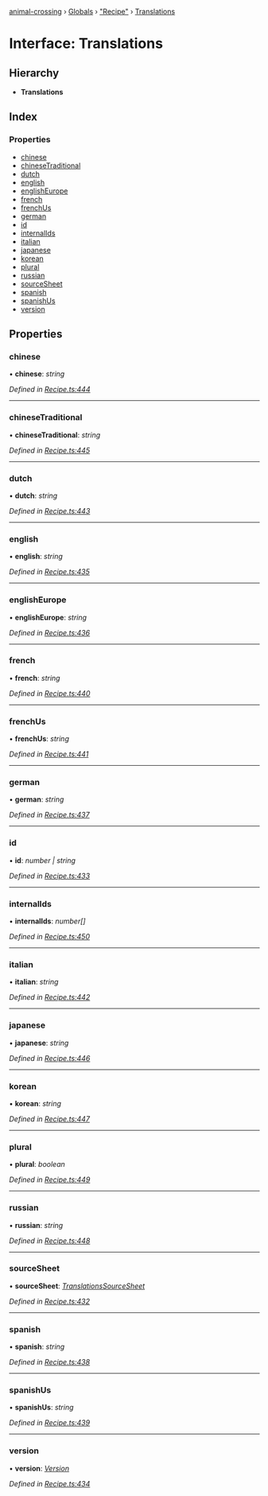 [animal-crossing](../README.md) › [Globals](../globals.md) › ["Recipe"](../modules/_recipe_.md) › [Translations](_recipe_.translations.md)

# Interface: Translations

## Hierarchy

* **Translations**

## Index

### Properties

* [chinese](_recipe_.translations.md#chinese)
* [chineseTraditional](_recipe_.translations.md#chinesetraditional)
* [dutch](_recipe_.translations.md#dutch)
* [english](_recipe_.translations.md#english)
* [englishEurope](_recipe_.translations.md#englisheurope)
* [french](_recipe_.translations.md#french)
* [frenchUs](_recipe_.translations.md#frenchus)
* [german](_recipe_.translations.md#german)
* [id](_recipe_.translations.md#id)
* [internalIds](_recipe_.translations.md#internalids)
* [italian](_recipe_.translations.md#italian)
* [japanese](_recipe_.translations.md#japanese)
* [korean](_recipe_.translations.md#korean)
* [plural](_recipe_.translations.md#plural)
* [russian](_recipe_.translations.md#russian)
* [sourceSheet](_recipe_.translations.md#sourcesheet)
* [spanish](_recipe_.translations.md#spanish)
* [spanishUs](_recipe_.translations.md#spanishus)
* [version](_recipe_.translations.md#version)

## Properties

###  chinese

• **chinese**: *string*

*Defined in [Recipe.ts:444](https://github.com/Norviah/animal-crossing/blob/738a792/module/types/Recipe.ts#L444)*

___

###  chineseTraditional

• **chineseTraditional**: *string*

*Defined in [Recipe.ts:445](https://github.com/Norviah/animal-crossing/blob/738a792/module/types/Recipe.ts#L445)*

___

###  dutch

• **dutch**: *string*

*Defined in [Recipe.ts:443](https://github.com/Norviah/animal-crossing/blob/738a792/module/types/Recipe.ts#L443)*

___

###  english

• **english**: *string*

*Defined in [Recipe.ts:435](https://github.com/Norviah/animal-crossing/blob/738a792/module/types/Recipe.ts#L435)*

___

###  englishEurope

• **englishEurope**: *string*

*Defined in [Recipe.ts:436](https://github.com/Norviah/animal-crossing/blob/738a792/module/types/Recipe.ts#L436)*

___

###  french

• **french**: *string*

*Defined in [Recipe.ts:440](https://github.com/Norviah/animal-crossing/blob/738a792/module/types/Recipe.ts#L440)*

___

###  frenchUs

• **frenchUs**: *string*

*Defined in [Recipe.ts:441](https://github.com/Norviah/animal-crossing/blob/738a792/module/types/Recipe.ts#L441)*

___

###  german

• **german**: *string*

*Defined in [Recipe.ts:437](https://github.com/Norviah/animal-crossing/blob/738a792/module/types/Recipe.ts#L437)*

___

###  id

• **id**: *number | string*

*Defined in [Recipe.ts:433](https://github.com/Norviah/animal-crossing/blob/738a792/module/types/Recipe.ts#L433)*

___

###  internalIds

• **internalIds**: *number[]*

*Defined in [Recipe.ts:450](https://github.com/Norviah/animal-crossing/blob/738a792/module/types/Recipe.ts#L450)*

___

###  italian

• **italian**: *string*

*Defined in [Recipe.ts:442](https://github.com/Norviah/animal-crossing/blob/738a792/module/types/Recipe.ts#L442)*

___

###  japanese

• **japanese**: *string*

*Defined in [Recipe.ts:446](https://github.com/Norviah/animal-crossing/blob/738a792/module/types/Recipe.ts#L446)*

___

###  korean

• **korean**: *string*

*Defined in [Recipe.ts:447](https://github.com/Norviah/animal-crossing/blob/738a792/module/types/Recipe.ts#L447)*

___

###  plural

• **plural**: *boolean*

*Defined in [Recipe.ts:449](https://github.com/Norviah/animal-crossing/blob/738a792/module/types/Recipe.ts#L449)*

___

###  russian

• **russian**: *string*

*Defined in [Recipe.ts:448](https://github.com/Norviah/animal-crossing/blob/738a792/module/types/Recipe.ts#L448)*

___

###  sourceSheet

• **sourceSheet**: *[TranslationsSourceSheet](../enums/_recipe_.translationssourcesheet.md)*

*Defined in [Recipe.ts:432](https://github.com/Norviah/animal-crossing/blob/738a792/module/types/Recipe.ts#L432)*

___

###  spanish

• **spanish**: *string*

*Defined in [Recipe.ts:438](https://github.com/Norviah/animal-crossing/blob/738a792/module/types/Recipe.ts#L438)*

___

###  spanishUs

• **spanishUs**: *string*

*Defined in [Recipe.ts:439](https://github.com/Norviah/animal-crossing/blob/738a792/module/types/Recipe.ts#L439)*

___

###  version

• **version**: *[Version](../enums/_recipe_.version.md)*

*Defined in [Recipe.ts:434](https://github.com/Norviah/animal-crossing/blob/738a792/module/types/Recipe.ts#L434)*
